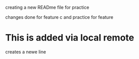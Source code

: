 creating a new READme file for practice

changes done for feature c and practice for feature


This is added via local remote
=======
creates a newe line
